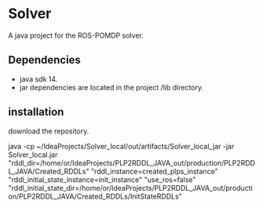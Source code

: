 # Solver
A java project for the ROS-POMDP solver.
 



## Dependencies
* java sdk 14.
* jar dependencies are located in the project /lib directory.

## installation
download the repository.


java -cp ~/IdeaProjects/Solver_local/out/artifacts/Solver_local_jar -jar Solver_local.jar "rddl_dir=/home/or/IdeaProjects/PLP2RDDL_JAVA_out/production/PLP2RDDL_JAVA/Created_RDDLs" "rddl_instance=created_plps_instance" "rddl_initial_state_instance=init_instance" "use_ros=false" "rddl_initial_state_dir=/home/or/IdeaProjects/PLP2RDDL_JAVA_out/production/PLP2RDDL_JAVA/Created_RDDLs/InitStateRDDLs"

